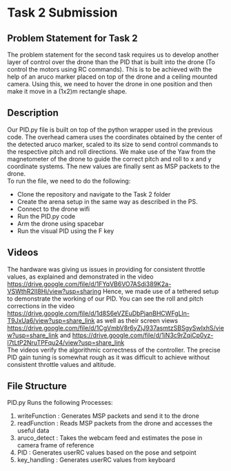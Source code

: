 # Task 2 Submission
## Problem Statement for Task 2
The problem statement for the second task requires us to develop another layer of control over the drone than the PID that is built into the drone (To control the motors using RC commands). 
This is to be achieved with the help of an aruco marker placed on top of the drone and a ceiling mounted camera. Using this, we need to hover the drone in one position and then make it move in 
a (1x2)m rectangle shape. 
## Description
Our PID.py file is built on top of the python wrapper used in the previous code. The overhead camera uses the coordinates obtained by the center of the detected aruco marker, scaled to its size to 
send control commands to the respective pitch and roll directions. We make use of the Yaw from the magnetometer of the drone to guide the correct pitch and roll to x and y coordinate systems. 
The new values are finally sent as MSP packets to the drone.  
To run the file, we need to do the following:
- Clone the repository and navigate to the Task 2 folder
- Create the arena setup in the same way as described in the PS. 
- Connect to the drone wifi
- Run the PID.py code
- Arm the drone using spacebar
- Run the visual PID using the F key
## Videos
The hardware was giving us issues in providing for consistent throttle values, as explained and demonstrated in the video https://drive.google.com/file/d/1FYqVB6VO7ASdi389K2a-VSWthR2lI8Hi/view?usp=sharing
Hence, we made use of a tethered setup to demonstrate the working of our PID. You can see the roll and pitch corrections in the video https://drive.google.com/file/d/1d8S6eVZEuDbPjanBHCWFgLln-T9JxUa6/view?usp=share_link as well as their screen views https://drive.google.com/file/d/1CgVmbV8r6yZjJ937asmtzSBSgySwIxhS/view?usp=share_link and https://drive.google.com/file/d/1iN3c9rZqiCp0yz-l7tLtP2NruTPFqu24/view?usp=share_link  
The videos verify the algorithmic correctness of the controller. The precise PID gain tuning is somewhat rough as it was difficult to achieve without consistent throttle values and altitude. 


## File Structure
PID.py
Runs the following Processes:
1. writeFunction     : Generates MSP packets and send it to the drone
2. readFunction     : Reads MSP packets from the drone and accesses the useful data
3. aruco_detect     : Takes the webcam feed and estimates the pose in camera frame of reference
4. PID                    : Generates userRC values based on the pose and setpoint 
5. key_handling     : Generates userRC values from keyboard
